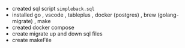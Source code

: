 - created sql script `simpleback.sql` 
- installed go , vscode , tableplus , docker (postgres) , brew (golang-migrate) , make
- created docker compose
- create migrate up and down sql files
- create makeFile 
